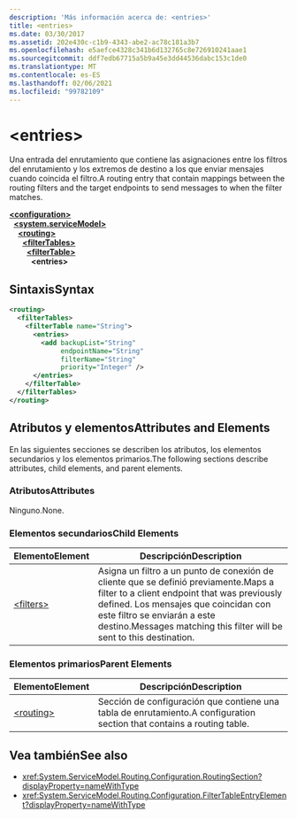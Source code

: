 ```yaml
---
description: 'Más información acerca de: <entries>'
title: <entries>
ms.date: 03/30/2017
ms.assetid: 202e430c-c1b9-4343-abe2-ac78c181a3b7
ms.openlocfilehash: e5aefce4328c341b6d132765c8e726910241aae1
ms.sourcegitcommit: ddf7edb67715a5b9a45e3dd44536dabc153c1de0
ms.translationtype: MT
ms.contentlocale: es-ES
ms.lasthandoff: 02/06/2021
ms.locfileid: "99782109"
---
```

# \<entries>

<span data-ttu-id="af0ab-102">Una entrada del enrutamiento que contiene las asignaciones entre los filtros del enrutamiento y los extremos de destino a los que enviar mensajes cuando coincida el filtro.</span><span class="sxs-lookup"><span data-stu-id="af0ab-102">A routing entry that contain mappings between the routing filters and the target endpoints to send messages to when the filter matches.</span></span>  
  
[**\<configuration>**](../configuration-element.md)\
&nbsp;&nbsp;[**\<system.serviceModel>**](system-servicemodel.md)\
&nbsp;&nbsp;&nbsp;&nbsp;[**\<routing>**](routing.md)\
&nbsp;&nbsp;&nbsp;&nbsp;&nbsp;&nbsp;[**\<filterTables>**](filtertables.md)\
&nbsp;&nbsp;&nbsp;&nbsp;&nbsp;&nbsp;&nbsp;&nbsp;[**\<filterTable>**](filtertable.md)\
&nbsp;&nbsp;&nbsp;&nbsp;&nbsp;&nbsp;&nbsp;&nbsp;&nbsp;&nbsp;**\<entries>**  
  
## <a name="syntax"></a><span data-ttu-id="af0ab-103">Sintaxis</span><span class="sxs-lookup"><span data-stu-id="af0ab-103">Syntax</span></span>  
  
```xml  
<routing>
  <filterTables>
    <filterTable name="String">
      <entries>
        <add backupList="String"
             endpointName="String"
             filterName="String"
             priority="Integer" />
      </entries>
    </filterTable>
  </filterTables>
</routing>
```  
  
## <a name="attributes-and-elements"></a><span data-ttu-id="af0ab-104">Atributos y elementos</span><span class="sxs-lookup"><span data-stu-id="af0ab-104">Attributes and Elements</span></span>  

 <span data-ttu-id="af0ab-105">En las siguientes secciones se describen los atributos, los elementos secundarios y los elementos primarios.</span><span class="sxs-lookup"><span data-stu-id="af0ab-105">The following sections describe attributes, child elements, and parent elements.</span></span>  
  
### <a name="attributes"></a><span data-ttu-id="af0ab-106">Atributos</span><span class="sxs-lookup"><span data-stu-id="af0ab-106">Attributes</span></span>  

 <span data-ttu-id="af0ab-107">Ninguno.</span><span class="sxs-lookup"><span data-stu-id="af0ab-107">None.</span></span>  
  
### <a name="child-elements"></a><span data-ttu-id="af0ab-108">Elementos secundarios</span><span class="sxs-lookup"><span data-stu-id="af0ab-108">Child Elements</span></span>  
  
|<span data-ttu-id="af0ab-109">Elemento</span><span class="sxs-lookup"><span data-stu-id="af0ab-109">Element</span></span>|<span data-ttu-id="af0ab-110">Descripción</span><span class="sxs-lookup"><span data-stu-id="af0ab-110">Description</span></span>|  
|-------------|-----------------|  
|[\<filters>](filters-of-routing.md)|<span data-ttu-id="af0ab-111">Asigna un filtro a un punto de conexión de cliente que se definió previamente.</span><span class="sxs-lookup"><span data-stu-id="af0ab-111">Maps a filter to a client endpoint that was previously defined.</span></span> <span data-ttu-id="af0ab-112">Los mensajes que coincidan con este filtro se enviarán a este destino.</span><span class="sxs-lookup"><span data-stu-id="af0ab-112">Messages matching this filter will be sent to this destination.</span></span>|  
  
### <a name="parent-elements"></a><span data-ttu-id="af0ab-113">Elementos primarios</span><span class="sxs-lookup"><span data-stu-id="af0ab-113">Parent Elements</span></span>  
  
|<span data-ttu-id="af0ab-114">Elemento</span><span class="sxs-lookup"><span data-stu-id="af0ab-114">Element</span></span>|<span data-ttu-id="af0ab-115">Descripción</span><span class="sxs-lookup"><span data-stu-id="af0ab-115">Description</span></span>|  
|-------------|-----------------|  
|[\<routing>](routing.md)|<span data-ttu-id="af0ab-116">Sección de configuración que contiene una tabla de enrutamiento.</span><span class="sxs-lookup"><span data-stu-id="af0ab-116">A configuration section that contains a routing table.</span></span>|  
  
## <a name="see-also"></a><span data-ttu-id="af0ab-117">Vea también</span><span class="sxs-lookup"><span data-stu-id="af0ab-117">See also</span></span>

- <xref:System.ServiceModel.Routing.Configuration.RoutingSection?displayProperty=nameWithType>
- <xref:System.ServiceModel.Routing.Configuration.FilterTableEntryElement?displayProperty=nameWithType>

